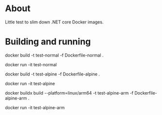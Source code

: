 # About

Little test to slim down .NET core Docker images.

# Building and running

docker build -t test-normal -f Dockerfile-normal .

docker run -it test-normal

docker build -t test-alpine -f Dockerfile-alpine .

docker run -it test-alpine  

docker buildx build --platform=linux/arm64 -t test-alpine-arm -f Dockerfile-alpine-arm .

docker run -it test-alpine-arm  
